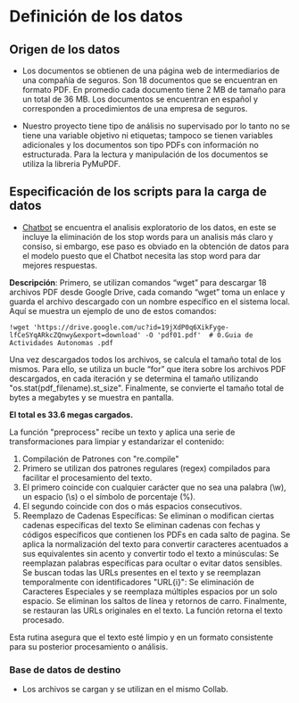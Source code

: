 # Definición de los datos

## Origen de los datos

- Los documentos se obtienen de una página web de intermediarios de una compañía de seguros. 
Son 18 documentos que se encuentran en formato PDF. En promedio cada documento tiene 2 MB de tamaño para un total de 36 MB.
Los documentos se encuentran en español y corresponden a procedimientos de una empresa de seguros.

- Nuestro proyecto tiene tipo de análisis no supervisado por lo tanto no se tiene una variable objetivo ni etiquetas; tampoco se tienen variables adicionales y los documentos son tipo PDFs con información no estructurada. Para la lectura y manipulación de los documentos se utiliza la libreria PyMuPDF.
 

## Especificación de los scripts para la carga de datos

- [Chatbot](/docs/scripts/preprocessing/Chatbot_preprocessing.ipynb) se encuentra el analisis exploratorio de los datos, en este se incluye la eliminación de los stop words para un analisis más claro y consiso, si embargo, ese paso es obviado en la obtención de datos para el modelo puesto que el Chatbot necesita las stop word para dar mejores respuestas.

**Descripción**: Primero, se utilizan comandos “wget” para descargar 18 archivos PDF desde Google Drive, cada comando “wget” toma un enlace y guarda el archivo descargado con un nombre específico en el sistema local.
Aquí se muestra un ejemplo de uno de estos comandos:

`!wget 'https://drive.google.com/uc?id=19jXdP0q6XikFyge-lfCeSYqARkcZQnwy&export=download' -O 'pdf01.pdf'  # 0.Guia de Actividades Autonomas .pdf`

Una vez descargados todos los archivos, se calcula el tamaño total de los mismos. Para ello, se utiliza un bucle “for” que itera sobre los archivos PDF descargados, en cada iteración y se determina el tamaño utilizando "os.stat(pdf_filename).st_size".
Finalmente, se convierte el tamaño total de bytes a megabytes y se muestra en pantalla.

**El total es 33.6 megas cargados.**

La función "preprocess" recibe un texto y aplica una serie de transformaciones para limpiar y estandarizar el contenido:
1. Compilación de Patrones con "re.compile"
2. Primero se utilizan dos patrones regulares (regex) compilados para facilitar el procesamiento del texto.
3. El primero coincide con cualquier carácter que no sea una palabra (\w), un espacio (\s) o el símbolo de porcentaje (%).
4. El segundo coincide con dos o más espacios consecutivos.
5. Reemplazo de Cadenas Específicas:
	Se eliminan o modifican ciertas cadenas específicas del texto
	Se eliminan cadenas con fechas y códigos específicos que contienen los PDFs en cada salto de pagina.
    Se aplica la normalización del texto para convertir caracteres acentuados a sus equivalentes sin acento y convertir todo el texto a minúsculas:
    Se reemplazan palabras específicas para ocultar o evitar datos sensibles. 
    Se buscan todas las URLs presentes en el texto y se reemplazan temporalmente con identificadores "URL{i}":
    Se eliminación de Caracteres Especiales y se reemplaza múltiples espacios por un solo espacio.
    Se eliminan los saltos de línea y retornos de carro.
    Finalmente, se restauran las URLs originales en el texto.
    La función retorna el texto procesado.

Esta rutina asegura que el texto esté limpio y en un formato consistente para su posterior procesamiento o análisis. 

### Base de datos de destino

- Los archivos se cargan y se utilizan en el mismo Collab.
